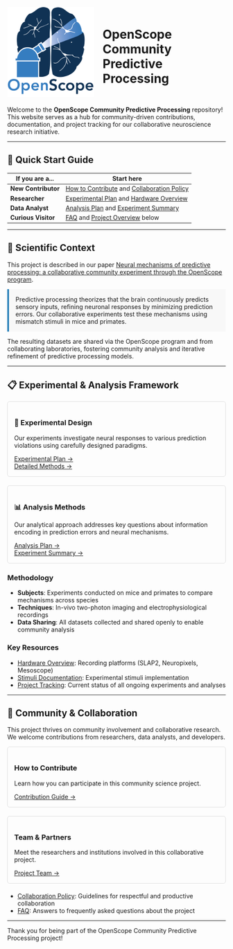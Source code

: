 <div style="display: flex; align-items: center; margin-bottom: 20px;">
    <img src="img/openscope_logo.png" alt="OpenScope Logo" style="width: 200px; margin-right: 20px;">
    <h1>OpenScope Community Predictive Processing</h1>
</div>

Welcome to the **OpenScope Community Predictive Processing** repository! This website serves as a hub for community-driven contributions, documentation, and project tracking for our collaborative neuroscience research initiative.

---

## 🚀 Quick Start Guide

| If you are a... | Start here |
|-----------------|------------|
| **New Contributor** | [How to Contribute](how_to_contribute.md) and [Collaboration Policy](collaboration-policy.md) |
| **Researcher** | [Experimental Plan](experimental-plan.md) and [Hardware Overview](hardware-overview.md) |
| **Data Analyst** | [Analysis Plan](analysis-plan.md) and [Experiment Summary](experiment-summary.md) |
| **Curious Visitor** | [FAQ](faq.md) and [Project Overview](#scientific-context) below |

---

## 🧠 Scientific Context

This project is described in our paper [Neural mechanisms of predictive processing: a collaborative community experiment through the OpenScope program](https://arxiv.org/abs/2504.09614).

<div style="background-color: #f8f8f8; padding: 15px; border-left: 4px solid #2980b9; margin: 10px 0;">
Predictive processing theorizes that the brain continuously predicts sensory inputs, refining neuronal responses by minimizing prediction errors. Our collaborative experiments test these mechanisms using mismatch stimuli in mice and primates.
</div>

The resulting datasets are shared via the OpenScope program and from collaborating laboratories, fostering community analysis and iterative refinement of predictive processing models.

---

## 📋 Experimental & Analysis Framework

<div style="display: flex; flex-wrap: wrap; gap: 20px; margin-bottom: 20px;">
    <div style="flex: 1; min-width: 300px; border: 1px solid #ddd; padding: 15px; border-radius: 5px;">
        <h3>📝 Experimental Design</h3>
        <p>Our experiments investigate neural responses to various prediction violations using carefully designed paradigms.</p>
        <a href="experimental-plan/">Experimental Plan →</a><br>
        <a href="detailed-experimental-plan/">Detailed Methods →</a>
    </div>
    <div style="flex: 1; min-width: 300px; border: 1px solid #ddd; padding: 15px; border-radius: 5px;">
        <h3>📊 Analysis Methods</h3>
        <p>Our analytical approach addresses key questions about information encoding in prediction errors and neural mechanisms.</p>
        <a href="analysis-plan/">Analysis Plan →</a><br>
        <a href="experiment-summary/">Experiment Summary →</a>
    </div>
</div>

### Methodology

- **Subjects**: Experiments conducted on mice and primates to compare mechanisms across species
- **Techniques**: In-vivo two-photon imaging and electrophysiological recordings
- **Data Sharing**: All datasets collected and shared openly to enable community analysis

### Key Resources

- [Hardware Overview](hardware-overview.md): Recording platforms (SLAP2, Neuropixels, Mesoscope)
- [Stimuli Documentation](stimuli/bonsai_instructions.md): Experimental stimuli implementation
- [Project Tracking](project-tracking.md): Current status of all ongoing experiments and analyses

---

## 👥 Community & Collaboration

This project thrives on community involvement and collaborative research. We welcome contributions from researchers, data analysts, and developers.

<div style="display: flex; flex-wrap: wrap; gap: 20px; margin-bottom: 20px;">
    <div style="flex: 1; min-width: 300px; border: 1px solid #ddd; padding: 15px; border-radius: 5px;">
        <h3>How to Contribute</h3>
        <p>Learn how you can participate in this community science project.</p>
        <a href="how_to_contribute/">Contribution Guide →</a>
    </div>
    <div style="flex: 1; min-width: 300px; border: 1px solid #ddd; padding: 15px; border-radius: 5px;">
        <h3>Team & Partners</h3>
        <p>Meet the researchers and institutions involved in this collaborative project.</p>
        <a href="people/">Project Team →</a>
    </div>
</div>

- [Collaboration Policy](collaboration-policy.md): Guidelines for respectful and productive collaboration
- [FAQ](faq.md): Answers to frequently asked questions about the project

---

Thank you for being part of the OpenScope Community Predictive Processing project!
